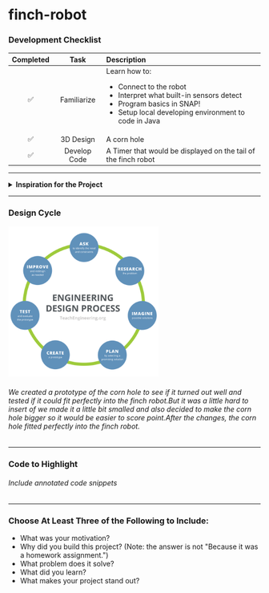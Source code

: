 # finch-robot

### Development Checklist

| Completed | Task         | Description |
|:---------:| :-----------:|:------------|
|    ✅     | Familiarize  | Learn how to: <ul><li>Connect to the robot</li><li>Interpret what built-in sensors detect</li><li>Program basics in SNAP!</li><li>Setup local developing environment to code in Java</li></ul>|
|    ✅     | 3D Design    |       A corn hole      |
|    ✅     | Develop Code |    A Timer that would be displayed on the tail of the finch robot    |

---

<details>
<summary><strong>Inspiration for the Project</strong></summary>

A fun mingame for friends to play but also adding in a competitive nature to it with 5 different distances that is farther than the previous.Each distance would give the player 60 seconds to score as much points as possible.

</details>

---

### Design Cycle
<img src="cycle.png" alt="cycle" width="300" height="300">

###### We created a prototype of the corn hole to see if it turned out well and tested if it could fit perfectly into the finch robot.But it was a little hard to insert of we made it a little bit smalled and also decided to make the corn hole bigger so it would be easier to score point.After the changes, the corn hole fitted perfectly into the finch robot.

---

### Code to Highlight
###### Include annotated code snippets 

---

### Choose At Least Three of the Following to Include:
- What was your motivation?
- Why did you build this project? (Note: the answer is not "Because it was a homework assignment.")
- What problem does it solve?
- What did you learn?
- What makes your project stand out?
